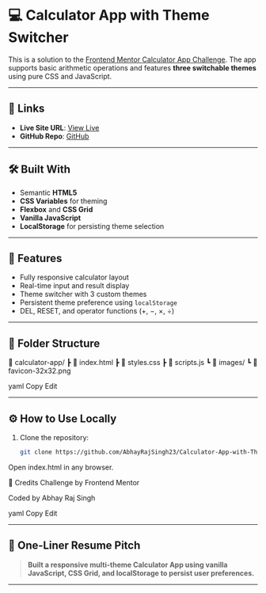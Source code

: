 # 💻 Calculator App with Theme Switcher

This is a solution to the [Frontend Mentor Calculator App Challenge](https://www.frontendmentor.io/challenges/calculator-app-9lteq5N29/hub). The app supports basic arithmetic operations and features **three switchable themes** using pure CSS and JavaScript.

---

## 🔗 Links

- **Live Site URL**: [View Live](https://github.com/AbhayRajSingh23/Calculator-App-with-Theme-Switcher.git)
- **GitHub Repo**: [GitHub](https://github.com/AbhayRajSingh23/Calculator-App-with-Theme-Switcher)

---

## 🛠️ Built With

- Semantic **HTML5**
- **CSS Variables** for theming
- **Flexbox** and **CSS Grid**
- **Vanilla JavaScript**
- **LocalStorage** for persisting theme selection

---

## 📸 Features

- Fully responsive calculator layout
- Real-time input and result display
- Theme switcher with 3 custom themes
- Persistent theme preference using `localStorage`
- DEL, RESET, and operator functions (+, −, ×, ÷)

---

## 📂 Folder Structure

📁 calculator-app/
┣ 📜 index.html
┣ 📜 styles.css
┣ 📜 scripts.js
┗ 📁 images/
┗ 📜 favicon-32x32.png

yaml
Copy
Edit

---

## ⚙️ How to Use Locally

1. Clone the repository:
   ```bash
   git clone https://github.com/AbhayRajSingh23/Calculator-App-with-Theme-Switcher.git
Open index.html in any browser.

🤝 Credits
Challenge by Frontend Mentor

Coded by Abhay Raj Singh

yaml
Copy
Edit

---

## 📝 One-Liner Resume Pitch

> **Built a responsive multi-theme Calculator App using vanilla JavaScript, CSS Grid, and localStorage to persist user preferences.**

---

